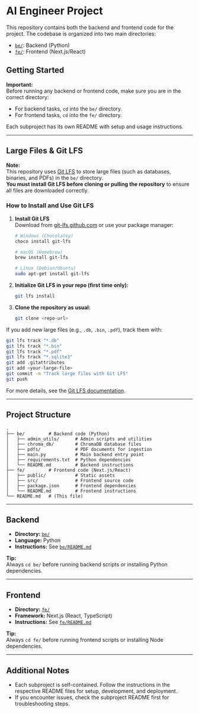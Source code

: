 # AI Engineer Project

This repository contains both the backend and frontend code for the project. The codebase is organized into two main directories:

- [`be/`](./be/): Backend (Python)
- [`fe/`](./fe/): Frontend (Next.js/React)

## Getting Started

**Important:**  
Before running any backend or frontend code, make sure you are in the correct directory:

- For backend tasks, `cd` into the `be/` directory.
- For frontend tasks, `cd` into the `fe/` directory.

Each subproject has its own README with setup and usage instructions.

---

## Large Files & Git LFS

**Note:**  
This repository uses [Git LFS](https://git-lfs.github.com/) to store large files (such as databases, binaries, and PDFs) in the `be/` directory.  
**You must install Git LFS before cloning or pulling the repository** to ensure all files are downloaded correctly.

### How to Install and Use Git LFS

1. **Install Git LFS**  
   Download from [git-lfs.github.com](https://git-lfs.github.com/) or use your package manager:

   ```bash
   # Windows (Chocolatey)
   choco install git-lfs

   # macOS (Homebrew)
   brew install git-lfs

   # Linux (Debian/Ubuntu)
   sudo apt-get install git-lfs
   ```

2. **Initialize Git LFS in your repo (first time only):**

   ```bash
   git lfs install
   ```

3. **Clone the repository as usual:**
   ```bash
   git clone <repo-url>
   ```

If you add new large files (e.g., `.db`, `.bin`, `.pdf`), track them with:

```bash
git lfs track "*.db"
git lfs track "*.bin"
git lfs track "*.pdf"
git lfs track "*.sqlite3"
git add .gitattributes
git add <your-large-file>
git commit -m "Track large files with Git LFS"
git push
```

For more details, see the [Git LFS documentation](https://git-lfs.github.com/).

---

## Project Structure

```
.
├── be/         # Backend code (Python)
│   ├── admin_utils/      # Admin scripts and utilities
│   ├── chroma_db/        # ChromaDB database files
│   ├── pdfs/             # PDF documents for ingestion
│   ├── main.py           # Main backend entry point
│   ├── requirements.txt  # Python dependencies
│   └── README.md         # Backend instructions
├── fe/         # Frontend code (Next.js/React)
│   ├── public/           # Static assets
│   ├── src/              # Frontend source code
│   ├── package.json      # Frontend dependencies
│   └── README.md         # Frontend instructions
└── README.md   # (This file)
```

---

## Backend

- **Directory:** [`be/`](./be/)
- **Language:** Python
- **Instructions:** See [`be/README.md`](./be/README.md)

**Tip:**  
Always `cd be/` before running backend scripts or installing Python dependencies.

---

## Frontend

- **Directory:** [`fe/`](./fe/)
- **Framework:** Next.js (React, TypeScript)
- **Instructions:** See [`fe/README.md`](./fe/README.md)

**Tip:**  
Always `cd fe/` before running frontend scripts or installing Node dependencies.

---

## Additional Notes

- Each subproject is self-contained. Follow the instructions in the respective README files for setup, development, and deployment.
- If you encounter issues, check the subproject README first for troubleshooting steps.

